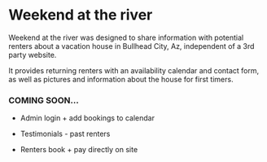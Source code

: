 # Weekend at the river
Weekend at the river was designed to share information with potential renters about a vacation house in Bullhead City, Az, independent of a 3rd party website.

It provides returning renters with an availability calendar and contact form, as well as pictures and information about the house for first timers.


### COMING SOON...
- Admin login + add bookings to calendar

- Testimonials - past renters

- Renters book + pay directly on site
